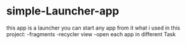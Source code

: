 # simple-Launcher-app
this app is a launcher you can start any app from it 
what i used in this project:
-fragments
-recycler view
-open each app in different Task
